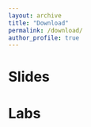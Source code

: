 ```yaml
---
layout: archive
title: "Download"
permalink: /download/
author_profile: true
---
```


Slides 
======
 



Labs 
====== 














